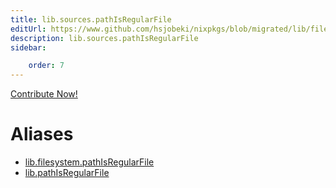 ```yaml
---
title: lib.sources.pathIsRegularFile
editUrl: https://www.github.com/hsjobeki/nixpkgs/blob/migrated/lib/filesystem.nix#L102C23
description: lib.sources.pathIsRegularFile
sidebar:

    order: 7
---
```


<a href="https://www.github.com/hsjobeki/nixpkgs/blob/migrated/lib/filesystem.nix#L102C23">Contribute Now!</a>


# Aliases

- [lib.filesystem.pathIsRegularFile](/nix-doc-comments/reference/lib/filesystem/lib-filesystem-pathisregularfile)
- [lib.pathIsRegularFile](/nix-doc-comments/reference/lib/lib-pathisregularfile)


